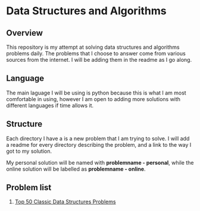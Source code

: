 # Data Structures and Algorithms

## Overview

This repository is my attempt at solving data structures and algorithms problems daily. The problems that I choose to answer come from various sources from the internet. I will be adding them in the readme as I go along. 


## Language

The main laguage I will be using is python because this is what I am most comfortable in using, however I am open to adding more solutions with different languages if time allows it.


## Structure

Each directory I have a is a new problem that I am trying to solve. I will add a readme for every directory describing the problem, and a link to the way I got to my solution. 

My personal solution will be named with **problemname - personal**, while the online solution will be labelled as **problemname - online**. 

## Problem list
1. [Top 50 Classic Data Structures Problems](https://medium.com/techie-delight/top-50-classic-data-structures-problems-2a2f68ba924c)